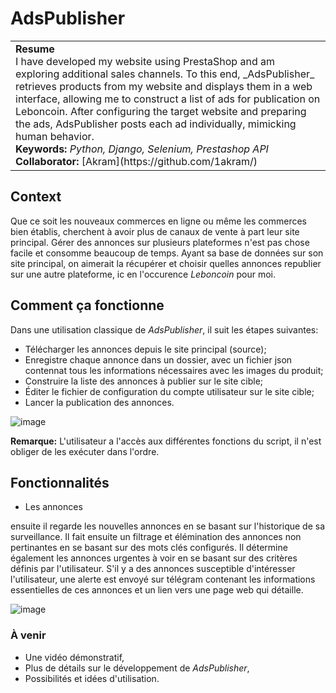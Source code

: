 # AdsPublisher
<table><tr><td>
<b>Resume</b>
<br>I have developed my website using PrestaShop and am exploring additional sales channels. To this end, _AdsPublisher_ retrieves products from my website and displays them in a web interface, allowing me to construct a list of ads for publication on Leboncoin. After configuring the target website and preparing the ads, AdsPublisher posts each ad individually, mimicking human behavior.
<br>
<b>Keywords:</b> <i>Python, Django, Selenium, Prestashop API</i>
  <b>Collaborator:</b> [Akram](https://github.com/1akram/)
</td></tr></table>

## Context
Que ce soit les nouveaux commerces en ligne ou même les commerces bien établis, cherchent à avoir plus de canaux de vente à part leur site principal. Gérer des annonces sur plusieurs plateformes n'est pas chose facile et consomme beaucoup de temps. Ayant sa base de données sur son site principal, on aimerait la récupérer et choisir quelles annonces republier sur une autre plateforme, ic en l'occurence _Leboncoin_ pour moi.

## Comment ça fonctionne
Dans une utilisation classique de *AdsPublisher*, il suit les étapes suivantes:
- Télécharger les annonces depuis le site principal (source);
- Enregistre chaque annonce dans un dossier, avec un fichier json contennat tous les informations nécessaires avec les images du produit;
- Construire la liste des annonces à publier sur le site cible;
- Éditer le fichier de configuration du compte utilisateur sur le site cible;
- Lancer la publication des annonces.

![image](https://github.com/elho2007/AdsPublisher/assets/34011591/0f3c14b5-b814-4349-9239-2f0aed119338)

**Remarque:**
L'utilisateur a l'accès aux différentes fonctions du script, il n'est obliger de les exécuter dans l'ordre.

## Fonctionnalités
- Les annonces 

ensuite il regarde les nouvelles annonces en se basant sur l'historique de sa surveillance. Il fait ensuite un filtrage et élémination des annonces non pertinantes en se basant sur des mots clés configurés. Il détermine également les annonces urgentes à voir en se basant sur des critères définis par l'utilisateur. S'il y a des annonces susceptible d'intéresser l'utilisateur, une alerte est envoyé sur télégram contenant les informations essentielles de ces annonces et un lien vers une page web qui détaille.

![image](https://github.com/elho2007/AdsCrawler/assets/34011591/24573946-f815-464c-8178-076dd7201d9b)


### À venir
- Une vidéo démonstratif,
- Plus de détails sur le développement de *AdsPublisher*,
- Possibilités et idées d'utilisation.
